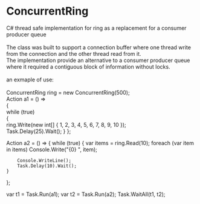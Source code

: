 # ConcurrentRing <br />
C# thread safe implementation for ring as a replacement for a consumer producer queue <br />
<br />
The class was built to support a connection buffer where one thread write from the connection and the other thread read from it. <br />
The implementation provide an alternative to a consumer producer queue where it required a contiguous block of information without locks. <br /><br />
an exmaple of use:<br />
<br />
ConcurrentRing<int> ring = new ConcurrentRing<int>(500);<br />
Action a1 = () =><br />
{<br />
    while (true)<br />
    {<br />
        ring.Write(new int[] { 1, 2, 3, 4, 5, 6, 7, 8, 9, 10 });<br />
        Task.Delay(25).Wait();
    }
};

Action a2 = () =>
{
    while (true)
    {
        var items = ring.Read(10);
        foreach (var item in items)
            Console.Write("{0} ", item);

        Console.WriteLine();
        Task.Delay(10).Wait();
    }
};

var t1 = Task.Run(a1);
var t2 = Task.Run(a2);
Task.WaitAll(t1, t2);
